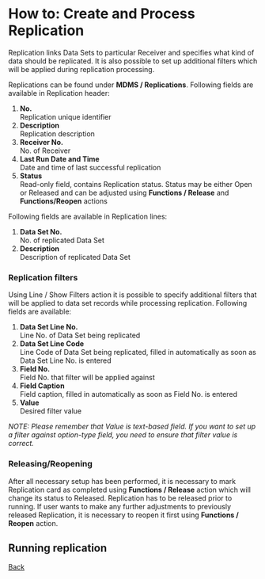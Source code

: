 # How to: Create and Process Replication
Replication links Data Sets to particular Receiver and specifies what kind of data should be replicated. It is also possible to set up additional filters which will be applied during replication processing.

Replications can be found under **MDMS / Replications**.
Following fields are available in Replication header:
1.	**No.**  
Replication unique identifier
2.	**Description**  
Replication description
3.	**Receiver No.**  
No. of Receiver
4.	**Last Run Date and Time**  
Date and time of last successful replication
5.	**Status**  
Read-only field, contains Replication status. Status may be either Open or Released and can be adjusted using **Functions / Release** and **Functions/Reopen** actions

Following fields are available in Replication lines:
1.	**Data Set No.**  
No. of replicated Data Set
2.	**Description**  
Description of replicated Data Set

### Replication filters
Using Line / Show Filters action it is possible to specify additional filters that will be applied to data set records while processing replication.
Following fields are available:
1.	**Data Set Line No.**  
Line No. of Data Set being replicated
2.	**Data Set Line Code**  
Line Code of Data Set being replicated, filled in automatically as soon as Data Set Line No. is entered
3.	**Field No.**  
Field No. that filter will be applied against
4.	**Field Caption**  
Field caption, filled in automatically as soon as Field No. is entered
5.	**Value**  
Desired filter value

*NOTE: Please remember that Value is text-based field. If you want to set up a filter against option-type field, you need to ensure that filter value is correct.*
### Releasing/Reopening
After all necessary setup has been performed, it is necessary to mark Replication card as completed using **Functions / Release** action which will change its status to Released. Replication has to be released prior to running. If user wants to make any further adjustments to previously released Replication, it is necessary to reopen it first using **Functions / Reopen** action.
## Running replication

[Back](master-data-management-system-mdms.md)